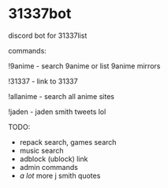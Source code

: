 # 31337bot
discord bot for 31337list

commands:

!9anime - search 9anime or list 9anime mirrors

!31337 - link to 31337

!allanime - search all anime sites

!jaden - jaden smith tweets lol


TODO:

- repack search, games search
- music search
- adblock (ublock) link
- admin commands
- *a lot* more j smith quotes
